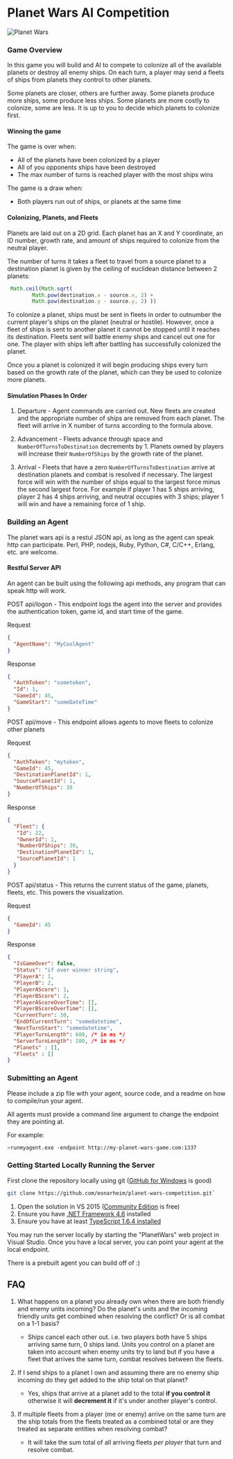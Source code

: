 

# Planet Wars AI Competition

![Planet Wars](https://cloud.githubusercontent.com/assets/563819/12822156/4062f4c0-cb2c-11e5-9672-7d94c6338970.gif)

### Game Overview

In this game you will build and AI to compete to colonize all of the available planets or destroy all enemy ships. On each turn, a player may send a fleets of ships from planets they control to other planets. 

Some planets are closer, others are further away. Some planets produce more ships, some produce less ships. Some planets are more costly to colonize, some are less. It is up to you to decide which planets to colonize first.

#### Winning the game

The game is over when:

* All of the planets have been colonized by a player
* All of you opponents ships have been destroyed
* The max number of turns is reached player with the most ships wins

The game is a draw when:

* Both players run out of ships, or planets at the same time

#### Colonizing, Planets, and Fleets

Planets are laid out on a 2D grid. Each planet has an X and Y coordinate, an ID number, growth rate, and amount of ships required to colonize from the neutral player.

The number of turns it takes a fleet to travel from a source planet to a destination planet is given by the ceiling of euclidean distance between 2 planets:
```javascript
 Math.ceil(Math.sqrt(
        Math.pow(destination.x - source.x, 2) + 
        Math.pow(destination.y - source.y, 2) ))
```

To colonize a planet, ships must be sent in fleets in order to outnumber the current player's ships on the planet (neutral or hostile). However, once a fleet of ships is sent to another planet it cannot be stopped until it reaches its destination. Fleets sent will battle enemy ships and cancel out one for one. The player with ships left after battling has successfully colonized the planet.

Once you a planet is colonized it will begin producing ships every turn based on the growth rate of the planet, which can they be used to colonize more planets.

#### Simulation Phases In Order

1. Departure - Agent commands are carried out. New fleets are created and the appropriate number of ships are removed from each planet. The fleet will arrive in X number of turns according to the formula above.

2. Advancement - Fleets advance through space and `NumberOfTurnsToDestination` decrements by 1. Planets owned by players will increase their `NumberOfShips` by the growth rate of the planet.

3. Arrival - Fleets that have a zero `NumberOfTurnsToDestination` arrive at destination planets and combat is resolved if necessary. The largest force will win with the number of ships equal to the largest force minus the second largest force. For example if player 1 has 5 ships arriving, player 2 has 4 ships arriving, and neutral occupies with 3 ships; player 1 will win and have a remaining force of 1 ship.
 

### Building an Agent

The planet wars api is a restul JSON api, as long as the agent can speak http can participate. Perl, PHP, nodejs, Ruby, Python, C#, C/C++, Erlang, etc. are welcome.

#### Restful Server API

An agent can be built using the following api methods, any program that can speak http will work.

POST api/logon - This endpoint logs the agent into the server and provides the authentication token, game id, and start time of the game.

Request
```json
{
  "AgentName": "MyCoolAgent"
}
```

Response
```json
{
  "AuthToken": "sometoken",
  "Id": 1,
  "GameId": 45,
  "GameStart": "someDateTime"
}
```

POST api/move - This endpoint allows agents to move fleets to colonize other planets

Request
```json
{
  "AuthToken": "mytoken",
  "GameId": 45,
  "DestinationPlanetId": 1,
  "SourcePlanetId": 1,
  "NumberOfShips": 30
}
```

Response
```json
{
  "Fleet": {
   "Id": 22,
   "OwnerId": 1,
   "NumberOfShips": 30,
   "DestinationPlanetId": 1,
   "SourcePlanetId": 1
  }
}
```

POST api/status - This returns the current status of the game, planets, fleets, etc. This powers the visualization.

Request
```json
{
  "GameId": 45
}
```

Response
```json
{
  "IsGameOver": false,
  "Status": "if over winner string",
  "PlayerA": 1,
  "PlayerB": 2,
  "PlayerAScore": 1,
  "PlayerBScore": 2,
  "PlayerAScoreOverTime": [],
  "PlayerBScoreOverTime": [],
  "CurrentTurn": 30,
  "EndOfCurrentTurn": "somedatetime",
  "NextTurnStart": "somedatetime",
  "PlayerTurnLength": 600, /* in ms */
  "ServerTurnLength": 200, /* in ms */
  "Planets" : [],
  "Fleets" : []
}
```

### Submitting an Agent

Please include a zip file with your agent, source code, and a readme on how to compile/run your agent.

All agents must provide a command line argument to change the endpoint they are pointing at.

For example:
```bash
>runmyagent.exe -endpoint http://my-planet-wars-game.com:1337
```

### Getting Started Locally Running the Server
 
First clone the repository locally using git ([GitHub for Windows](http://windows.github.com) is good)

```bash
git clone https://github.com/eonarheim/planet-wars-competition.git`
```

1. Open the solution in VS 2015 ([Community Edition](https://www.visualstudio.com/en-us/products/vs-2015-product-editions.aspx) is free)
2. Ensure you have [.NET Framework 4.6](https://www.microsoft.com/en-us/download/details.aspx?id=48130) installed
3. Ensure you have at least [TypeScript 1.6.4 installed](http://typescriptlang.org)

You may run the server locally by starting the "PlanetWars" web project in Visual Studio. Once you have a local server, you can point your agent at the local endpoint.

There is a prebuilt agent you can build off of :)

## FAQ

1. What happens on a planet you already own when there are both friendly and enemy units incoming? Do the planet's units and the incoming friendly units get combined when resolving the conflict? Or is all combat on a 1-1 basis?

   - Ships cancel each other out. i.e. two players both have 5 ships arriving same turn, 0 ships land. Units you control on a planet are taken into account when enemy units try to land but if you have a fleet that arrives the same turn, combat resolves between the fleets.

2. If I send ships to a planet I own and assuming there are no enemy ship incoming do they get added to the ship total on that planet? 

   - Yes, ships that arrive at a planet add to the total **if you control it** otherwise it will **decrement it** if it's under another player's control.

3. If multiple fleets from a player (me or enemy) arrive on the same turn are the ship totals from the fleets treated as a combined total or are they treated as separate entities when resolving combat?

   - It will take the sum total of all arriving fleets *per player* that turn and resolve combat.
